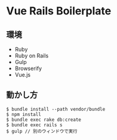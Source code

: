# Vue Rails Boilerplate

## 環境

* Ruby
* Ruby on Rails
* Gulp
* Browserify
* Vue.js


## 動かし方

```
$ bundle install --path vendor/bundle
$ npm install
$ bundle exec rake db:create
$ bundle exec rails s
$ gulp // 別のウィンドウで実行
```